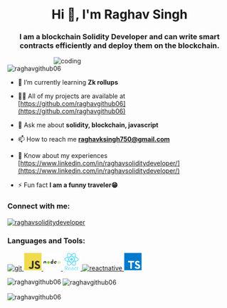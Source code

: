 <h1 align="center">Hi 👋, I'm Raghav Singh</h1>
<h3 align="center">I am a blockchain Solidity Developer and can write smart contracts efficiently and deploy them on the blockchain.</h3>

<img align="right" alt="coding" width="400" src="https://user-images.githubusercontent.com/55389276/140866485-8fb1c876-9a8f-4d6a-98dc-08c4981eaf70.gif">

<p align="left"> <img src="https://komarev.com/ghpvc/?username=raghavgithub06&label=Profile%20views&color=0e75b6&style=flat" alt="raghavgithub06" /> </p>

- 🌱 I’m currently learning **Zk rollups**

- 👨‍💻 All of my projects are available at [https://github.com/raghavgithub06](https://github.com/raghavgithub06)

- 💬 Ask me about **solidity, blockchain, javascript**

- 📫 How to reach me **raghavksingh750@gmail.com**

- 📄 Know about my experiences [https://www.linkedin.com/in/raghavsoliditydeveloper/](https://www.linkedin.com/in/raghavsoliditydeveloper/)

- ⚡ Fun fact **I am a funny traveler😁**

<h3 align="left">Connect with me:</h3>
<p align="left">
<a href="https://linkedin.com/in/raghavsoliditydeveloper" target="blank"><img align="center" src="https://raw.githubusercontent.com/rahuldkjain/github-profile-readme-generator/master/src/images/icons/Social/linked-in-alt.svg" alt="raghavsoliditydeveloper" height="30" width="40" /></a>


<h3 align="left">Languages and Tools:</h3>
<p align="left"> <a href="https://git-scm.com/" target="_blank" rel="noreferrer"> <img src="https://www.vectorlogo.zone/logos/git-scm/git-scm-icon.svg" alt="git" width="40" height="40"/> </a> <a href="https://developer.mozilla.org/en-US/docs/Web/JavaScript" target="_blank" rel="noreferrer"> <img src="https://raw.githubusercontent.com/devicons/devicon/master/icons/javascript/javascript-original.svg" alt="javascript" width="40" height="40"/> </a> <a href="https://nodejs.org" target="_blank" rel="noreferrer"> <img src="https://raw.githubusercontent.com/devicons/devicon/master/icons/nodejs/nodejs-original-wordmark.svg" alt="nodejs" width="40" height="40"/> </a> <a href="https://reactjs.org/" target="_blank" rel="noreferrer"> <img src="https://raw.githubusercontent.com/devicons/devicon/master/icons/react/react-original-wordmark.svg" alt="react" width="40" height="40"/> </a> <a href="https://reactnative.dev/" target="_blank" rel="noreferrer"> <img src="https://reactnative.dev/img/header_logo.svg" alt="reactnative" width="40" height="40"/> </a> <a href="https://www.typescriptlang.org/" target="_blank" rel="noreferrer"> <img src="https://raw.githubusercontent.com/devicons/devicon/master/icons/typescript/typescript-original.svg" alt="typescript" width="40" height="40"/> </a> </p>

<p><img align="left" src="https://github-readme-stats.vercel.app/api/top-langs?username=raghavgithub06&show_icons=true&locale=en&layout=compact" alt="raghavgithub06" /></p>

<p>&nbsp;<img align="center" src="https://github-readme-stats.vercel.app/api?username=raghavgithub06&show_icons=true&locale=en" alt="raghavgithub06" /></p>

<p><img align="center" src="https://github-readme-streak-stats.herokuapp.com/?user=raghavgithub06&" alt="raghavgithub06" /></p>
